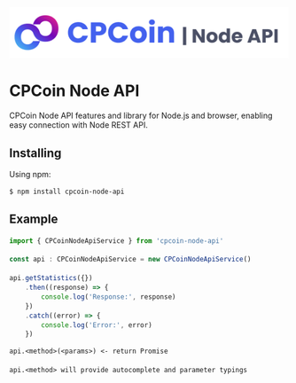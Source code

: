 ![CPCoin Node API Logo](https://github.com/cpc-devs/CPCoin-Node-API/raw/master/logo.png)

# CPCoin Node API
CPCoin Node API features and library for Node.js and browser, enabling easy connection with Node REST API.

## Installing

Using npm:

```bash
$ npm install cpcoin-node-api
```

## Example

```js
import { CPCoinNodeApiService } from 'cpcoin-node-api'

const api : CPCoinNodeApiService = new CPCoinNodeApiService()

api.getStatistics({})
    .then((response) => {
        console.log('Response:', response)
    })
    .catch((error) => {
        console.log('Error:', error)
    })
```

```txt
api.<method>(<params>) <- return Promise

api.<method> will provide autocomplete and parameter typings
```